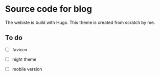 # Source code for blog

The webiste is build with Hugo. This theme is created from scratch by me. 

## To do
 - [ ] favicon
 - [ ] night theme
 - [ ] mobile version
 
 
